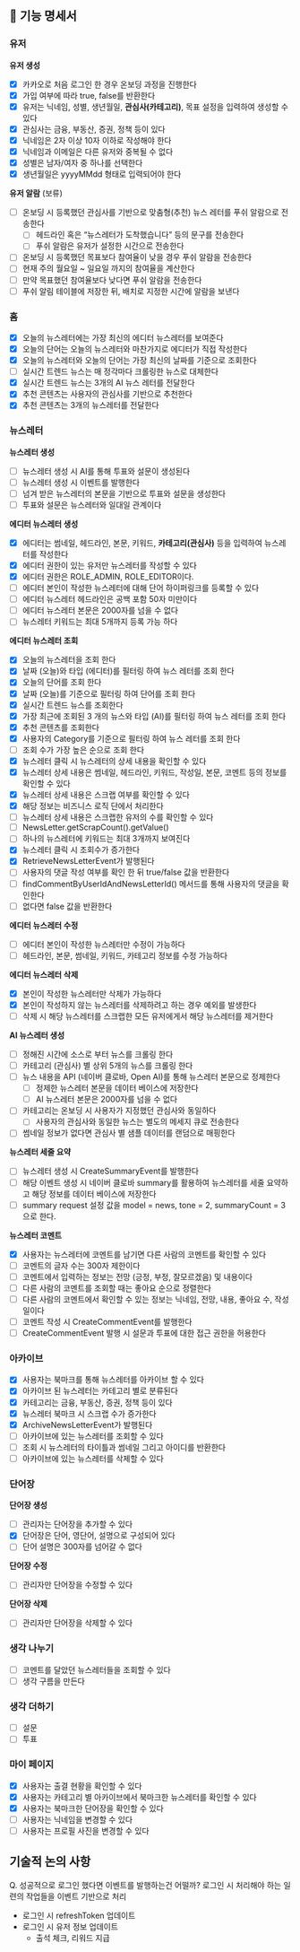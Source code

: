 ## 🚋 기능 명세서

### 유저
**유저 생성**
- [x]  카카오로 처음 로그인 한 경우 온보딩 과정을 진행한다
  - [x]  가입 여부에 따라 true, false를 반환한다
- [x]  유저는 닉네임, 성별, 생년월일, **관심사(카테고리)**, 목표 설정을 입력하여 생성할 수 있다
  - [x]  관심사는 금융, 부동산, 증권, 정책 등이 있다
- [x]  닉네임은 2자 이상 10자 이하로 작성해야 한다
- [x]  닉네임과 이메일은 다른 유저와 중복될 수 없다
- [x]  성별은 남자/여자 중 하나를 선택한다
- [x]  생년월일은 yyyyMMdd 형태로 입력되어야 한다

**유저 알람** (보류)
- [ ]  온보딩 시 등록했던 관심사를 기반으로 맞춤형(추천) 뉴스 레터를 푸쉬 알람으로 전송한다
    - [ ]  헤드라인 혹은 “뉴스레터가 도착했습니다” 등의 문구를 전송한다
    - [ ]  푸쉬 알람은 유저가 설정한 시간으로 전송한다
- [ ]  온보딩 시 등록했던 목표보다 참여율이 낮을 경우 푸쉬 알람을 전송한다
- [ ] 현재 주의 월요일 ~ 일요일 까지의 참여율을 계산한다
- [ ] 만약 목표했던 참여율보다 낮다면 푸쉬 알람을 전송한다
- [ ] 푸쉬 알림 테이블에 저장한 뒤, 배치로 지정한 시간에 알람을 보낸다

### 홈
- [x]  오늘의 뉴스레터에는 가장 최신의 에디터 뉴스레터를 보여준다
- [x]  오늘의 단어는 오늘의 뉴스레터와 마찬가지로 에디터가 직접 작성한다
- [x]  오늘의 뉴스레터와 오늘의 단어는 가장 최신의 날짜를 기준으로 조회한다
- [ ]  실시간 트렌드 뉴스는 매 정각마다 크롤링한 뉴스로 대체한다 
- [x]  실시간 트렌드 뉴스는 3개의 AI 뉴스 레터를 전달한다
- [x]  추천 콘텐츠는 사용자의 관심사를 기반으로 추천한다 
- [x]  추천 콘텐츠는 3개의 뉴스레터를 전달한다

### 뉴스레터
**뉴스레터 생성**
- [ ]  뉴스레터 생성 시 AI를 통해 투표와 설문이 생성된다
  - [ ]  뉴스레터 생성 시 이벤트를 발행한다 
  - [ ]  넘겨 받은 뉴스레터의 본문을 기반으로 투표와 설문을 생성한다 
  - [ ]  투표와 설문은 뉴스레터와 일대일 관계이다 

**에디터 뉴스레터 생성**
- [x]  에디터는 썸네일, 헤드라인, 본문, 키워드, **카테고리(관심사)** 등을 입력하여 뉴스레터를 작성한다
- [x]  에디터 권한이 있는 유저만 뉴스레터를 작성할 수 있다
- [x]  에디터 권한은 ROLE_ADMIN, ROLE_EDITOR이다.
- [ ]  에디터 본인이 작성한 뉴스레터에 대해 단어 하이퍼링크를 등록할 수 있다
- [ ]  에디터 뉴스레터 헤드라인은 공백 포함 50자 미만이다
- [ ]  에디터 뉴스레터 본문은 2000자를 넘을 수 없다
- [ ]  뉴스레터 키워드는 최대 5개까지 등록 가능 하다

**에디터 뉴스레터 조회**
- [x]  오늘의 뉴스레터을 조회 한다
  - [x]  날짜 (오늘)와 타입 (에디터)를 필터링 하여 뉴스 레터를 조회 한다
- [x]  오늘의 단어를 조회 한다
  - [x]  날짜 (오늘)를 기준으로 필터링 하여 단어를 조회 한다
- [x]  실시간 트렌드 뉴스를 조회한다
  - [x]  가장 최근에 조회된 3 개의 뉴스와 타입 (AI)를 필터링 하여 뉴스 레터를 조회 한다
- [x]  추천 콘텐츠를 조회한다
  - [x]  사용자의 Category를 기준으로 필터링 하여 뉴스 레터를 조회 한다
  - [ ]  조회 수가 가장 높은 순으로 조회 한다
- [x]  뉴스레터 클릭 시 뉴스레터의 상세 내용을 확인할 수 있다
  - [x]  뉴스레터 상세 내용은 썸네일, 헤드라인, 키워드, 작성일, 본문, 코멘트 등의 정보를 확인할 수 있다
- [x]  뉴스레터 상세 내용은 스크랩 여부를 확인할 수 있다
  - [x]  해당 정보는 비즈니스 로직 단에서 처리한다
- [ ]  뉴스레터 상세 내용은 스크랩한 유저의 수를 확인할 수 있다
  - [ ]  NewsLetter.getScrapCount().getValue()
- [ ]  하나의 뉴스레터에 키워드는 최대 3개까지 보여진다
- [x]  뉴스레터 클릭 시 조회수가 증가한다
  - [x]  RetrieveNewsLetterEvent가 발행된다
- [ ]  사용자의 댓글 작성 여부를 확인 한 뒤 true/false 값을 반환한다 
  - [ ]  findCommentByUserIdAndNewsLetterId() 메서드를 통해 사용자의 댓글을 확인한다
  - [ ]  없다면 false 값을 반환한다 

**에디터 뉴스레터 수정**
- [ ]  에디터 본인이 작성한 뉴스레터만 수정이 가능하다
- [ ]  헤드라인, 본문, 썸네일, 키워드, 카테고리 정보를 수정 가능하다

**에디터 뉴스레터 삭제**
- [x]  본인이 작성한 뉴스레터만 삭제가 가능하다
- [x]  본인이 작성하지 않는 뉴스레터를 삭제하려고 하는 경우 예외를 발생한다
- [ ]  삭제 시 해당 뉴스레터를 스크랩한 모든 유저에게서 해당 뉴스레터를 제거한다

**AI 뉴스레터 생성**
- [ ]  정해진 시간에 소스로 부터 뉴스를 크롤링 한다 
- [ ]  카테고리 (관심사) 별 상위 5개의 뉴스를 크롤링 한다
- [ ]  뉴스 내용을 API (네이버 클로바, Open AI)를 통해 뉴스레터 본문으로 정제한다
    - [ ]  정제한 뉴스레터 본문을 데이터 베이스에 저장한다
    - [ ]  AI 뉴스레터 본문은 2000자를 넘을 수 없다
- [ ]  카테고리는 온보딩 시 사용자가 지정했던 관심사와 동일하다
    - [ ]  사용자의 관심사와 동일한 뉴스는 별도의 메세지 큐로 전송한다
- [ ] 썸네일 정보가 없다면 관심사 별 샘플 데이터를 랜덤으로 매핑한다

**뉴스레터 세줄 요약**
- [ ]  뉴스레터 생성 시 CreateSummaryEvent를 발행한다
- [ ]  해당 이벤트 생성 시 네이버 클로바 summary를 활용하여 뉴스레터를 세줄 요약하고 해당 정보를 데이터 베이스에 저장한다
- [ ]  summary request 설정 값을 model = news, tone = 2, summaryCount = 3 으로 한다.

**뉴스레터 코멘트**
- [x]  사용자는 뉴스레터에 코멘트를 남기면 다른 사람의 코멘트를 확인할 수 있다
- [ ]  코멘트의 글자 수는 300자 제한이다
- [ ]  코멘트에서 입력하는 정보는 전망 (긍정, 부정, 잘모르겠음) 및 내용이다
- [ ]  다른 사람의 코멘트를 조회할 때는 좋아요 순으로 정렬한다 
- [ ]  다른 사람의 코멘트에서 확인할 수 있는 정보는 닉네임, 전망, 내용, 좋아요 수, 작성일이다
- [ ]  코멘트 작성 시 CreateCommentEvent를 발행한다
- [ ]  CreateCommentEvent 발행 시 설문과 투표에 대한 접근 권한을 허용한다

### 아카이브
- [x]  사용자는 북마크를 통해 뉴스레터를 아카이브 할 수 있다
- [x]  아카이브 된 뉴스레터는 카테고리 별로 분류된다
  - [x]  카테고리는 금융, 부동산, 증권, 정책 등이 있다 
- [x]  뉴스레터 북마크 시 스크랩 수가 증가한다
  - [x]  ArchiveNewsLetterEvent가 발행된다
- [ ]  아카이브에 있는 뉴스레터를 조회할 수 있다
  - [ ] 조회 시 뉴스레터의 타이틀과 썸네일 그리고 아이디를 반환한다 
- [ ]  아카이브에 있는 뉴스레터를 삭제할 수 있다

### 단어장
**단어장 생성**
- [ ]  관리자는 단어장을 추가할 수 있다
- [x]  단어장은 단어, 영단어, 설명으로 구성되어 있다
- [ ]  단어 설명은 300자를 넘어갈 수 없다

**단어장 수정**
- [ ]  관리자만 단어장을 수정할 수 있다

**단어장 삭제**
- [ ]  관리자만 단어장을 삭제할 수 있다

### 생각 나누기
- [ ]  코멘트를 달았던 뉴스레터들을 조회할 수 있다
- [ ]  생각 구름을 만든다 

### 생각 더하기 
- [ ]  설문
- [ ]  투표

### 마이 페이지 
- [x]  사용자는 출결 현황을 확인할 수 있다
- [x]  사용자는 카테고리 별 아카이브에서 북마크한 뉴스레터를 확인할 수 있다
- [x]  사용자는 북마크한 단어장을 확인할 수 있다
- [ ]  사용자는 닉네임을 변경할 수 있다 
- [ ]  사용자는 프로필 사진을 변경할 수 있다 

## 기술적 논의 사항
Q. 성공적으로 로그인 했다면 이벤트를 발행하는건 어떨까? 
로그인 시 처리해야 하는 일련의 작업들을 이벤트 기반으로 처리
- 로그인 시 refreshToken 업데이트
- 로그인 시 유저 정보 업데이트
  - 출석 체크, 리워드 지급
